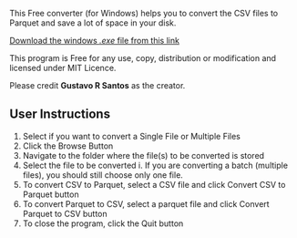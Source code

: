 This Free converter (for Windows) helps you to convert the CSV files to Parquet and save
a lot of space in your disk.

[Download the windows *.exe* file from this link](https://drive.google.com/file/d/1kjM8mXGe7G5Q9EJPIlgyhlZWT2u0VSwD/view?usp=sharing)

This program is Free for any use, copy, distribution or modification
 and licensed under MIT Licence.

Please credit **Gustavo R Santos** as the creator.

## User Instructions

1. Select if you want to convert a Single File or Multiple Files
2. Click the Browse Button
3. Navigate to the folder where the file(s) to be converted is stored
4. Select the file to be converted
    i. If you are converting a batch (multiple files), you should still choose only one file.
5. To convert CSV to Parquet, select a CSV file and click Convert CSV to Parquet button
6. To convert Parquet to CSV, select a parquet file and click Convert Parquet to CSV button
7. To close the program, click the Quit button
